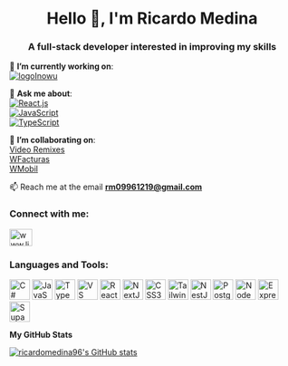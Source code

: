 <h1 align="center">Hello 👋, I'm Ricardo Medina</h1>
<h3 align="center">A full-stack developer interested in improving my skills</h3>

<p dir="auto">🔭 <strong>I’m currently working on</strong>:<br>
<a href="https://inowu.dev/" rel="nofollow"> <img src="https://camo.githubusercontent.com/eef9d4a285f299dc944343ffa6c1fa9d864eceda695a9e4441850257b735f4ab/68747470733a2f2f692e696d6775722e636f6d2f47493673416f442e706e67" alt="logoInowu" data-canonical-src="https://i.imgur.com/GI6sAoD.png" style="max-width: 100%;"> </a></p>

<p dir="auto">💬 <strong>Ask me about</strong>:<br>
<a target="_blank" rel="noopener noreferrer nofollow" href="https://camo.githubusercontent.com/d777e9a7bbccf14b558569176327207ffc45369a91518190100948ce506db967/68747470733a2f2f696d672e736869656c64732e696f2f62616467652f2d52656163742e6a732d3631444146423f6c6f676f3d7265616374266c6f676f436f6c6f723d626c61636b267374796c653d666c6174"><img src="https://camo.githubusercontent.com/d777e9a7bbccf14b558569176327207ffc45369a91518190100948ce506db967/68747470733a2f2f696d672e736869656c64732e696f2f62616467652f2d52656163742e6a732d3631444146423f6c6f676f3d7265616374266c6f676f436f6c6f723d626c61636b267374796c653d666c6174" alt="React.js" data-canonical-src="https://img.shields.io/badge/-React.js-61DAFB?logo=react&amp;logoColor=black&amp;style=flat" style="max-width: 100%;"></a><br>
<a target="_blank" rel="noopener noreferrer nofollow" href="https://camo.githubusercontent.com/7968a8cb0d086fd900b0592b1197310a81fc2ac448d217c5832091c7dd269e01/68747470733a2f2f696d672e736869656c64732e696f2f62616467652f2d4a6176615363726970742d4637444631453f6c6f676f3d6a617661736372697074266c6f676f436f6c6f723d626c61636b267374796c653d666c6174"><img src="https://camo.githubusercontent.com/7968a8cb0d086fd900b0592b1197310a81fc2ac448d217c5832091c7dd269e01/68747470733a2f2f696d672e736869656c64732e696f2f62616467652f2d4a6176615363726970742d4637444631453f6c6f676f3d6a617661736372697074266c6f676f436f6c6f723d626c61636b267374796c653d666c6174" alt="JavaScript" data-canonical-src="https://img.shields.io/badge/-JavaScript-F7DF1E?logo=javascript&amp;logoColor=black&amp;style=flat" style="max-width: 100%;"></a><br>
<a target="_blank" rel="noopener noreferrer nofollow" href="https://camo.githubusercontent.com/a4959c70e33f7bf5f31ab5cc7698605b834a448181164d8cc2aad1c649639735/68747470733a2f2f696d672e736869656c64732e696f2f62616467652f2d547970655363726970742d3331373843363f6c6f676f3d74797065736372697074266c6f676f436f6c6f723d7768697465267374796c653d666c6174"><img src="https://camo.githubusercontent.com/a4959c70e33f7bf5f31ab5cc7698605b834a448181164d8cc2aad1c649639735/68747470733a2f2f696d672e736869656c64732e696f2f62616467652f2d547970655363726970742d3331373843363f6c6f676f3d74797065736372697074266c6f676f436f6c6f723d7768697465267374796c653d666c6174" alt="TypeScript" data-canonical-src="https://img.shields.io/badge/-TypeScript-3178C6?logo=typescript&amp;logoColor=white&amp;style=flat" style="max-width: 100%;"></a></p>

<p dir="auto">👯 <strong>I’m collaborating on</strong>:<br>
<a href="https://videoremixes.netlify.app/" rel="nofollow">Video Remixes</a><br>
<a href="https://wfacturas.com/" rel="nofollow">WFacturas</a><br>
<a href="https://wmobil.mx/" rel="nofollow">WMobil</a><br>

📫 Reach me at the email **rm09961219@gmail.com**

<h3 align="left">Connect with me:</h3>
<p align="left">
<a href="https://linkedin.com/in/ricardo-medina-808281192" target="blank"><img align="center" src="https://raw.githubusercontent.com/rahuldkjain/github-profile-readme-generator/master/src/images/icons/Social/linked-in-alt.svg" alt="www.linkedin.com/in/ricardo-medina-808281192" height="30" width="40" /></a>
</p>

<h3 align="left">Languages and Tools:</h3>
<p align="left">
<a href="https://docs.microsoft.com/en-us/dotnet/csharp/" target="_blank" rel="noreferrer"><img src="https://raw.githubusercontent.com/danielcranney/readme-generator/main/public/icons/skills/csharp-colored.svg" width="36" height="36" alt="C#" /></a> <a href="https://developer.mozilla.org/en-US/docs/Web/JavaScript" target="_blank" rel="noreferrer"><img src="https://raw.githubusercontent.com/danielcranney/readme-generator/main/public/icons/skills/javascript-colored.svg" width="36" height="36" alt="JavaScript" /></a> <a href="https://www.typescriptlang.org/" target="_blank" rel="noreferrer"><img src="https://raw.githubusercontent.com/danielcranney/readme-generator/main/public/icons/skills/typescript-colored.svg" width="36" height="36" alt="TypeScript" /></a> <a href="https://code.visualstudio.com/" target="_blank" rel="noreferrer"><img src="https://raw.githubusercontent.com/danielcranney/readme-generator/main/public/icons/skills/visualstudiocode.svg" width="36" height="36" alt="VS Code" /></a> <a href="https://reactjs.org/" target="_blank" rel="noreferrer"><img src="https://raw.githubusercontent.com/danielcranney/readme-generator/main/public/icons/skills/react-colored.svg" width="36" height="36" alt="React" /></a> <a href="https://nextjs.org/docs" target="_blank" rel="noreferrer"><img src="https://raw.githubusercontent.com/danielcranney/readme-generator/main/public/icons/skills/nextjs-colored-dark.svg" width="36" height="36" alt="NextJs" /></a> <a href="https://www.w3.org/TR/CSS/#css" target="_blank" rel="noreferrer"><img src="https://raw.githubusercontent.com/danielcranney/readme-generator/main/public/icons/skills/css3-colored.svg" width="36" height="36" alt="CSS3" /></a> <a href="https://tailwindcss.com/" target="_blank" rel="noreferrer"><img src="https://raw.githubusercontent.com/danielcranney/readme-generator/main/public/icons/skills/tailwindcss-colored.svg" width="36" height="36" alt="TailwindCSS" /></a> <a href="https://docs.nestjs.com/" target="_blank" rel="noreferrer"><img src="https://raw.githubusercontent.com/danielcranney/readme-generator/main/public/icons/skills/nestjs-colored.svg" width="36" height="36" alt="NestJS" /></a> <a href="https://www.postgresql.org/" target="_blank" rel="noreferrer"><img src="https://raw.githubusercontent.com/danielcranney/readme-generator/main/public/icons/skills/postgresql-colored.svg" width="36" height="36" alt="PostgreSQL" /></a> <a href="https://nodejs.org/en/" target="_blank" rel="noreferrer"><img src="https://raw.githubusercontent.com/danielcranney/readme-generator/main/public/icons/skills/nodejs-colored.svg" width="36" height="36" alt="NodeJS" /></a> <a href="https://expressjs.com/" target="_blank" rel="noreferrer"><img src="https://raw.githubusercontent.com/danielcranney/readme-generator/main/public/icons/skills/express-colored-dark.svg" width="36" height="36" alt="Express" /></a> <a href="https://supabase.io/" target="_blank" rel="noreferrer"><img src="https://raw.githubusercontent.com/danielcranney/readme-generator/main/public/icons/skills/supabase-colored.svg" width="36" height="36" alt="Supabase" /></a>
</p>

<b>My GitHub Stats</b>

<a href="http://www.github.com/ricardomedina96"><img src="https://github-readme-stats.vercel.app/api?username=ricardomedina96&show_icons=true&hide=&count_private=true&title_color=0891b2&text_color=ffffff&icon_color=0891b2&bg_color=1c1917&hide_border=true&show_icons=true" alt="ricardomedina96's GitHub stats" /></a>


